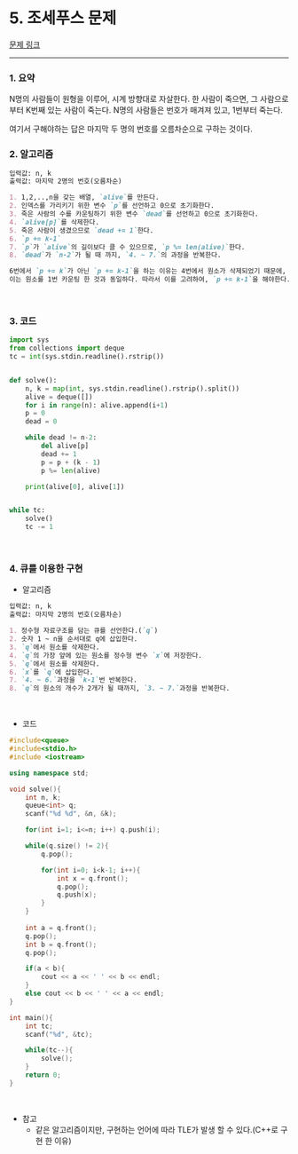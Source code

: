 # 5. 조세푸스 문제

[문제 링크](https://algospot.com/judge/problem/read/JOSEPHUS)

---

### 1. 요약

N명의 사람들이 원형을 이루어, 시계 방향대로 자살한다. 한 사람이 죽으면, 그 사람으로부터 K번째 있는 사람이 죽는다. N명의 사람들은 번호가 매겨져 있고, 1번부터 죽는다.<br>

여기서 구해야하는 답은 마지막 두 명의 번호를 오름차순으로 구하는 것이다.<br>

### 2. 알고리즘

``` markdown
입력값: n, k
출력값: 마지막 2명의 번호(오름차순)

1. 1,2,..,n을 갖는 배열, `alive`를 만든다.
2. 인덱스를 가리키기 위한 변수 `p`를 선언하고 0으로 초기화한다.
3. 죽은 사람의 수를 카운팅하기 위한 변수 `dead`를 선언하고 0으로 초기화한다.
4. `alive[p]`를 삭제한다.
5. 죽은 사람이 생겼으므로 `dead += 1`한다.
6. `p += k-1`
7. `p`가 `alive`의 길이보다 클 수 있으므로, `p %= len(alive)`한다.
8. `dead`가 `n-2`가 될 때 까지, `4. ~ 7.`의 과정을 반복한다.

6번에서 `p += k`가 아닌 `p += k-1`을 하는 이유는 4번에서 원소가 삭제되었기 때문에, 바로 옆에 있는 원소가 당겨지게된다.
이는 원소를 1번 카운팅 한 것과 동일하다. 따라서 이를 고려하여, `p += k-1`을 해야한다. 
```

<br>

### 3. 코드 

```python
import sys
from collections import deque
tc = int(sys.stdin.readline().rstrip())


def solve():
    n, k = map(int, sys.stdin.readline().rstrip().split())
    alive = deque([])
    for i in range(n): alive.append(i+1)
    p = 0
    dead = 0

    while dead != n-2:
        del alive[p]
        dead += 1
        p = p + (k - 1)
        p %= len(alive)

    print(alive[0], alive[1])


while tc:
    solve()
    tc -= 1
```

<br>

### 4. 큐를 이용한 구현

- 알고리즘

```markdown
입력값: n, k
출력값: 마지막 2명의 번호(오름차순)

1. 정수형 자료구조를 담는 큐를 선언한다.(`q`)
2. 숫자 1 ~ n을 순서대로 q에 삽입한다.
3. `q`에서 원소를 삭제한다.
4. `q`의 가장 앞에 있는 원소를 정수형 변수 `x`에 저장한다.
5. `q`에서 원소를 삭제한다.
6. `x`를 `q`에 삽입한다.
7. `4. ~ 6.`과정을 `k-1`번 반복한다.
8. `q`의 원소의 개수가 2개가 될 때까지, `3. ~ 7.`과정을 반복한다.
```

<br>

- 코드

```cpp
#include<queue>
#include<stdio.h>
#include <iostream>

using namespace std;

void solve(){
    int n, k;
    queue<int> q;
    scanf("%d %d", &n, &k);

    for(int i=1; i<=n; i++) q.push(i);

    while(q.size() != 2){
        q.pop();

        for(int i=0; i<k-1; i++){
            int x = q.front();
            q.pop();
            q.push(x);
        }
    }
    
    int a = q.front();
    q.pop();
    int b = q.front();
    q.pop();

    if(a < b){
        cout << a << ' ' << b << endl;
    }
    else cout << b << ' ' << a << endl;
}

int main(){
    int tc;
    scanf("%d", &tc);

    while(tc--){
        solve();
    }
    return 0;
}
```

<br>

- 참고
  - 같은 알고리즘이지만, 구현하는 언어에 따라 TLE가 발생 할 수 있다.(C++로 구현 한 이유)



